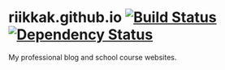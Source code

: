 # riikkak.github.io [![Build Status](https://travis-ci.org/riikkak/riikkak.github.io.png)](https://travis-ci.org/riikkak/riikkak.github.io) [![Dependency Status](https://david-dm.org/riikkak/riikkak.github.io.png)](https://david-dm.org/riikkak/riikkak.github.io)

My professional blog and school course websites.

